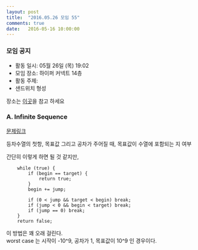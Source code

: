 ```yaml
---
layout: post
title:  "2016.05.26 모임 55"
comments: true
date:   2016-05-16 10:00:00
---
```


### 모임 공지

- 활동 일시: 05월 26일 (목) 19:02
- 모임 장소: 하이퍼 커넥트 14층
- 활동 주제: 
- 샌드위치 형성

장소는 [이곳](http://career.hpcnt.com/)을 참고 하세요

### A. Infinite Sequence

[문제링크](http://codeforces.com/contest/675/problem/A)

등차수열의 첫항, 목표값 그리고 공차가 주어질 때, 목표값이 수열에 포함되는 지 여부

간단히 이렇게 하면 될 것 같지만,
```
    while (true) {
        if (begin == target) {
            return true;
        }
        begin += jump;

        if (0 < jump && target < begin) break;
        if (jump < 0 && begin < target) break;
        if (jump == 0) break;
    }
    return false;
```
이 방법은 꽤 오래 걸린다.<br>
worst case 는 시작이 -10^9, 공차가 1, 목표값이 10^9 인 경우이다.

